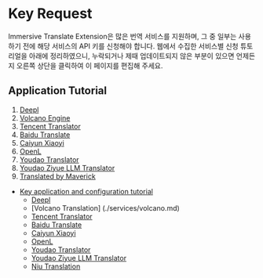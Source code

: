 # Key Request

Immersive Translate Extension은 많은 번역 서비스를 지원하며, 그 중 일부는 사용하기 전에 해당 서비스의 API 키를 신청해야 합니다. 웹에서 수집한 서비스별 신청 튜토리얼을 아래에 정리하였으니, 누락되거나 제때 업데이트되지 않은 부분이 있으면 언제든지 오른쪽 상단을 클릭하여 이 페이지를 편집해 주세요.

## Application Tutorial

1. [Deepl](./services/deepL.md)
2. [Volcano Engine](./services/volcano.md)
3. [Tencent Translator](./services/tencent.md)
4. [Baidu Translate](./services/baidu.md)
5. [Caiyun Xiaoyi](./services/caiyun.md)
6. [OpenL](https://docs.openl.club/#/)
7. [Youdao Translator](./services/youdao.md)
8. [Youdao Ziyue LLM Translator](./services/youdao-ziyue.md)
9. [Translated by Maverick](https://niutrans.com/documents/contents/beginning_guide/6)

- [Key application and configuration tutorial](apikey.md)
  - [Deepl](./services/deepL.md)
  - [Volcano Translation] (./services/volcano.md)
  - [Tencent Translator](./services/tencent.md)
  - [Baidu Translate](./services/baidu.md)
  - [Caiyun Xiaoyi](./services/caiyun.md)
  - [OpenL](./services/openL.md)
  - [Youdao Translator](./services/youdao.md)
  - [Youdao Ziyue LLM Translator](./services/youdao-ziyue.md)
  - [Niu Translation](./services/niu.md)